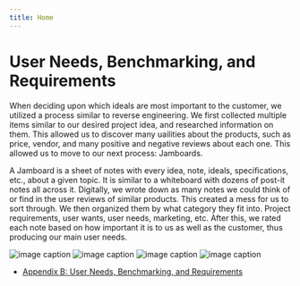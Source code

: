 ```yaml
---
title: Home 
---
```

 
# User Needs, Benchmarking, and Requirements  
  When deciding upon which ideals are most important to the customer, we utilized a process similar to reverse engineering. We first collected multiple items similar to our desired project idea, and researched information on them. This allowed us to discover many uailities about the products, such as price, vendor, and many positive and negative reviews about each one. This allowed us to move to our next process: Jamboards.
  
  A Jamboard is a sheet of notes with every idea, note, ideals, specifications, etc., about a given topic. It is similar to a whiteboard with dozens of post-it notes all across it. Digitally, we wrote down as many notes we could think of or find in the user reviews of similar products. This created a mess for us to sort through. We then organized them by what category they fit into. Project requirements, user wants, user needs, marketing, etc. After this, we rated each note based on how important it is to us as well as the customer, thus producing our main user needs. 

  ![image caption](https://github.com/EGR314-Team-305/Team305.github.io/blob/main/media/02-user-needs-and-requirements%20-%20Jamboard%20part1.png)
  ![image caption](https://github.com/EGR314-Team-305/Team305.github.io/blob/main/media/02-user-needs-and-requirements%20-%20Jamboard%20part2.png)
  ![image caption](https://github.com/EGR314-Team-305/Team305.github.io/blob/main/media/02-user-needs-and-requirements%20-%20Organized.png)
  ![image caption](https://github.com/EGR314-Team-305/Team305.github.io/blob/main/media/02-user-needs-and-requirements%20-%20Rankings.png)
 
* [Appendix B: User Needs, Benchmarking, and Requirements](/02-user-needs-and-requirements.pdf)
